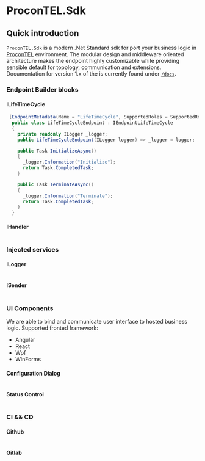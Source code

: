 # ProconTEL.Sdk


## Quick introduction
`ProconTEL.Sdk` is a modern .Net Standard sdk for port your business logic in [ProconTEL](http://procontel.com/) environment. The modular design and middleware oriented architecture makes the endpoint highly customizable while providing sensible default for topology, communication and extensions. Documentation for version 1.x of the is currently found under [`/docs`](https://macrix.eu/).

### Endpoint Builder blocks

#### ILifeTimeCycle


```csharp
 [EndpointMetadata(Name = "LifeTimeCycle", SupportedRoles = SupportedRoles.Both)]
  public class LifeTimeCycleEndpoint : IEndpointLifeTimeCycle
  {
    private readonly ILogger _logger;
    public LifeTimeCycleEndpoint(ILogger logger) => _logger = logger;

    public Task InitializeAsync()
    {
      _logger.Information("Initialize");
      return Task.CompletedTask;
    }

    public Task TerminateAsync()
    {
      _logger.Information("Terminate");
      return Task.CompletedTask;
    }
  }

```

#### IHandler


```csharp

```

### Injected services

#### ILogger


```csharp

```

#### ISender


```csharp

```

### UI Components

We are able to bind and communicate user interface to hosted business logic. Supported fronted framework:
 - Angular
 - React
 - Wpf
 - WinForms
 
#### Configuration Dialog


```csharp

```

#### Status Control


```csharp

```

### CI && CD

 
#### Github


```csharp

```

#### Gitlab


```csharp

```
